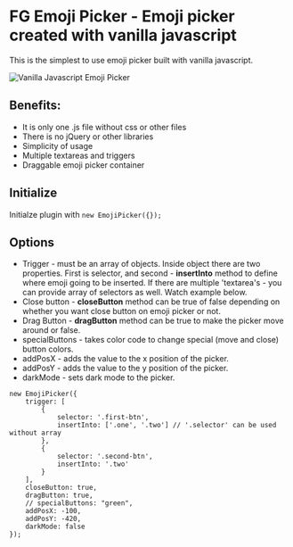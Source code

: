 # FG Emoji Picker - Emoji picker created with vanilla javascript
This is the simplest to use emoji picker built with vanilla javascript.

![](./screenshot.png "Vanilla Javascript Emoji Picker")

## Benefits:

- It is only one .js file without css or other files
- There is no jQuery or other libraries
- Simplicity of usage
- Multiple textareas and triggers
- Draggable emoji picker container

## Initialize

Initialze plugin with ```new EmojiPicker({});```

## Options

- Trigger - must be an array of objects. Inside object there are two properties. First is selector, and second - **insertInto** method to define where emoji going to be inserted. If there are multiple 'textarea's - you can provide array of selectors as well. Watch example below.
- Close button - **closeButton** method can be true of false depending on whether you want close button on emoji picker or not.
- Drag Button - **dragButton** method can be true to make the picker move around or false.
- specialButtons - takes color code to change special (move and close) button colors.
- addPosX - adds the value to the x position of the picker.
- addPosY - adds the value to the y position of the picker.
- darkMode - sets dark mode to the picker.

```
new EmojiPicker({
    trigger: [
        {
            selector: '.first-btn',
            insertInto: ['.one', '.two'] // '.selector' can be used without array
        },
        {
            selector: '.second-btn',
            insertInto: '.two'
        }
    ],
    closeButton: true,
    dragButton: true,
    // specialButtons: "green",
    addPosX: -100,
    addPosY: -420,
    darkMode: false
});
```
